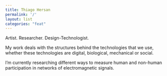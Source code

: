 ```yaml
---
title: Thiago Hersan
permalink: '/'
layout: list
categories: "feat"
---
```


Artist. Researcher. Design-Technologist.

My work deals with the structures behind the technologies that we use, whether these technologies are digital, biological, mechanical or social.

I’m currently researching different ways to measure human and non-human participation in networks of electromagnetic signals.
